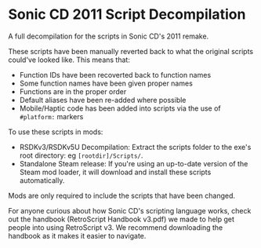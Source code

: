 # Sonic CD 2011 Script Decompilation

A full decompilation for the scripts in Sonic CD's 2011 remake.

These scripts have been manually reverted back to what the original scripts could've looked like. This means that:
* Function IDs have been recoverted back to function names
* Some function names have been given proper names
* Functions are in the proper order
* Default aliases have been re-added where possible
* Mobile/Haptic code has been added into scripts via the use of `#platform:` markers

To use these scripts in mods:
 * RSDKv3/RSDKv5U Decompilation: Extract the scripts folder to the exe's root directory: eg `[rootdir]/Scripts/`.
 * Standalone Steam release: If you're using an up-to-date version of the Steam mod loader, it will download and install these scripts automatically.

Mods are only required to include the scripts that have been changed.

For anyone curious about how Sonic CD's scripting language works, check out the handbook (RetroScript Handbook v3.pdf) we made to help get people into using RetroScript v3. We recommend downloading the handbook as it makes it easier to navigate.
